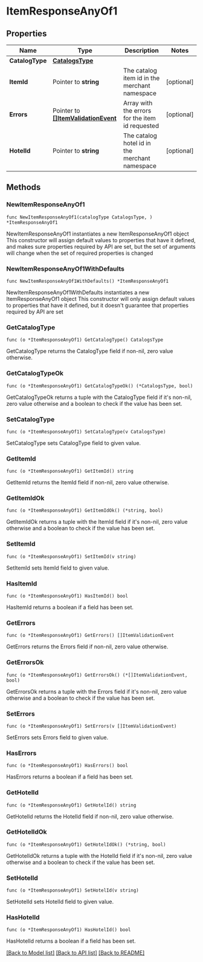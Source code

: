 # ItemResponseAnyOf1

## Properties

Name | Type | Description | Notes
------------ | ------------- | ------------- | -------------
**CatalogType** | [**CatalogsType**](CatalogsType.md) |  | 
**ItemId** | Pointer to **string** | The catalog item id in the merchant namespace | [optional] 
**Errors** | Pointer to [**[]ItemValidationEvent**](ItemValidationEvent.md) | Array with the errors for the item id requested | [optional] 
**HotelId** | Pointer to **string** | The catalog hotel id in the merchant namespace | [optional] 

## Methods

### NewItemResponseAnyOf1

`func NewItemResponseAnyOf1(catalogType CatalogsType, ) *ItemResponseAnyOf1`

NewItemResponseAnyOf1 instantiates a new ItemResponseAnyOf1 object
This constructor will assign default values to properties that have it defined,
and makes sure properties required by API are set, but the set of arguments
will change when the set of required properties is changed

### NewItemResponseAnyOf1WithDefaults

`func NewItemResponseAnyOf1WithDefaults() *ItemResponseAnyOf1`

NewItemResponseAnyOf1WithDefaults instantiates a new ItemResponseAnyOf1 object
This constructor will only assign default values to properties that have it defined,
but it doesn't guarantee that properties required by API are set

### GetCatalogType

`func (o *ItemResponseAnyOf1) GetCatalogType() CatalogsType`

GetCatalogType returns the CatalogType field if non-nil, zero value otherwise.

### GetCatalogTypeOk

`func (o *ItemResponseAnyOf1) GetCatalogTypeOk() (*CatalogsType, bool)`

GetCatalogTypeOk returns a tuple with the CatalogType field if it's non-nil, zero value otherwise
and a boolean to check if the value has been set.

### SetCatalogType

`func (o *ItemResponseAnyOf1) SetCatalogType(v CatalogsType)`

SetCatalogType sets CatalogType field to given value.


### GetItemId

`func (o *ItemResponseAnyOf1) GetItemId() string`

GetItemId returns the ItemId field if non-nil, zero value otherwise.

### GetItemIdOk

`func (o *ItemResponseAnyOf1) GetItemIdOk() (*string, bool)`

GetItemIdOk returns a tuple with the ItemId field if it's non-nil, zero value otherwise
and a boolean to check if the value has been set.

### SetItemId

`func (o *ItemResponseAnyOf1) SetItemId(v string)`

SetItemId sets ItemId field to given value.

### HasItemId

`func (o *ItemResponseAnyOf1) HasItemId() bool`

HasItemId returns a boolean if a field has been set.

### GetErrors

`func (o *ItemResponseAnyOf1) GetErrors() []ItemValidationEvent`

GetErrors returns the Errors field if non-nil, zero value otherwise.

### GetErrorsOk

`func (o *ItemResponseAnyOf1) GetErrorsOk() (*[]ItemValidationEvent, bool)`

GetErrorsOk returns a tuple with the Errors field if it's non-nil, zero value otherwise
and a boolean to check if the value has been set.

### SetErrors

`func (o *ItemResponseAnyOf1) SetErrors(v []ItemValidationEvent)`

SetErrors sets Errors field to given value.

### HasErrors

`func (o *ItemResponseAnyOf1) HasErrors() bool`

HasErrors returns a boolean if a field has been set.

### GetHotelId

`func (o *ItemResponseAnyOf1) GetHotelId() string`

GetHotelId returns the HotelId field if non-nil, zero value otherwise.

### GetHotelIdOk

`func (o *ItemResponseAnyOf1) GetHotelIdOk() (*string, bool)`

GetHotelIdOk returns a tuple with the HotelId field if it's non-nil, zero value otherwise
and a boolean to check if the value has been set.

### SetHotelId

`func (o *ItemResponseAnyOf1) SetHotelId(v string)`

SetHotelId sets HotelId field to given value.

### HasHotelId

`func (o *ItemResponseAnyOf1) HasHotelId() bool`

HasHotelId returns a boolean if a field has been set.


[[Back to Model list]](../README.md#documentation-for-models) [[Back to API list]](../README.md#documentation-for-api-endpoints) [[Back to README]](../README.md)


